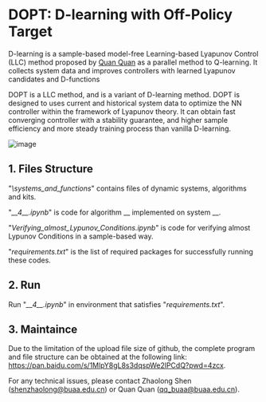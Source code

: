 # DOPT: D-learning with Off-Policy Target

D-learning is a sample-based model-free Learning-based Lyapunov Control (LLC) method proposed by [Quan Quan](https://arxiv.org/abs/2206.03809) as a parallel method to Q-learning. It collects
system data and improves controllers with learned Lyapunov candidates and D-functions

DOPT is a LLC method, and is a variant of D-learning method. DOPT is designed to uses current and historical system data to optimize the NN controller within the framework of Lyapunov theory. It can obtain fast converging controller with a stability guarantee, and higher sample efficiency and more steady training process than vanilla D-learning.

![image](https://github.com/user-attachments/assets/26da8133-a487-4131-9aa8-a10e44c6ec5b)

## 1. Files Structure
"_\systems_and_functions_" contains files of dynamic systems, algorithms and kits.

"_\_\_4\_\_.ipynb_" is code for algorithm \_\_ implemented on system \_\_.

"_Verifying_almost_Lypunov_Conditions.ipynb_" is code for verifying almost Lypunov Conditions in a sample-based way.

"_requirements.txt_" is the list of required packages for successfully running these codes.

## 2. Run

Run "_\_\_4\_\_.ipynb_" in environment that satisfies "_requirements.txt_".

## 3. Maintaince
Due to the limitation of the upload file size of github, the complete program and file structure can be obtained at the following link: https://pan.baidu.com/s/1MlpY8gL8s3dqspWe2lPCdQ?pwd=4zcx.

For any technical issues, please contact Zhaolong Shen (shenzhaolong@buaa.edu.cn) or Quan Quan (qq_buaa@buaa.edu.cn).
